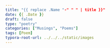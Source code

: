 ```yaml
---
title: "{{ replace .Name "-" " " | title }}"
date: {{ .Date }}
draft: false
type: "poetry"
categories: ["Musings", "Poems"]
tags: [Poem]
typora-root-url: ../../../static/images
---
```

